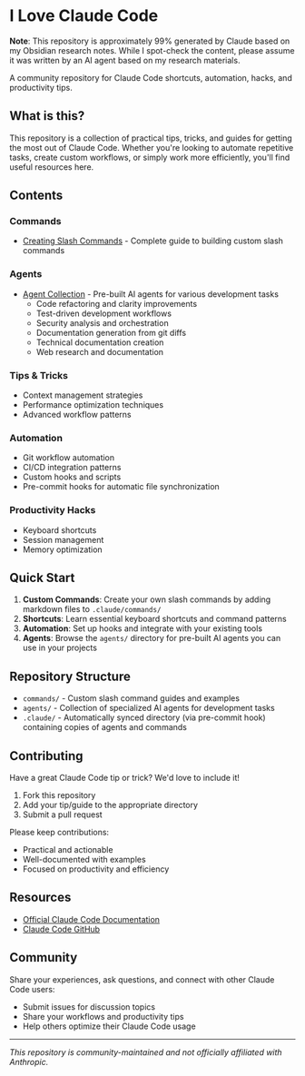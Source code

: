 # I Love Claude Code

**Note**: This repository is approximately 99% generated by Claude based on my Obsidian research notes. While I spot-check the content, please assume it was written by an AI agent based on my research materials.

A community repository for Claude Code shortcuts, automation, hacks, and productivity tips.

## What is this?

This repository is a collection of practical tips, tricks, and guides for getting the most out of Claude Code. Whether you're looking to automate repetitive tasks, create custom workflows, or simply work more efficiently, you'll find useful resources here.

## Contents

### Commands
- [Creating Slash Commands](commands/creating-slash-commands.md) - Complete guide to building custom slash commands

### Agents
- [Agent Collection](agents/) - Pre-built AI agents for various development tasks
  - Code refactoring and clarity improvements
  - Test-driven development workflows
  - Security analysis and orchestration
  - Documentation generation from git diffs
  - Technical documentation creation
  - Web research and documentation

### Tips & Tricks
- Context management strategies
- Performance optimization techniques
- Advanced workflow patterns

### Automation
- Git workflow automation
- CI/CD integration patterns
- Custom hooks and scripts
- Pre-commit hooks for automatic file synchronization

### Productivity Hacks
- Keyboard shortcuts
- Session management
- Memory optimization

## Quick Start

1. **Custom Commands**: Create your own slash commands by adding markdown files to `.claude/commands/`
2. **Shortcuts**: Learn essential keyboard shortcuts and command patterns
3. **Automation**: Set up hooks and integrate with your existing tools
4. **Agents**: Browse the `agents/` directory for pre-built AI agents you can use in your projects

## Repository Structure

- `commands/` - Custom slash command guides and examples
- `agents/` - Collection of specialized AI agents for development tasks
- `.claude/` - Automatically synced directory (via pre-commit hook) containing copies of agents and commands

## Contributing

Have a great Claude Code tip or trick? We'd love to include it!

1. Fork this repository
2. Add your tip/guide to the appropriate directory
3. Submit a pull request

Please keep contributions:
- Practical and actionable
- Well-documented with examples
- Focused on productivity and efficiency

## Resources

- [Official Claude Code Documentation](https://docs.anthropic.com/en/docs/claude-code)
- [Claude Code GitHub](https://github.com/anthropics/claude-code)

## Community

Share your experiences, ask questions, and connect with other Claude Code users:
- Submit issues for discussion topics
- Share your workflows and productivity tips
- Help others optimize their Claude Code usage

---

*This repository is community-maintained and not officially affiliated with Anthropic.*